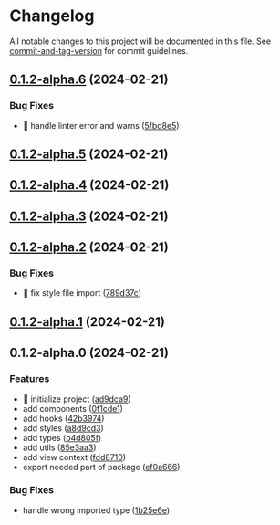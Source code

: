 # Changelog

All notable changes to this project will be documented in this file. See [commit-and-tag-version](https://github.com/absolute-version/commit-and-tag-version) for commit guidelines.

## [0.1.2-alpha.6](https://gitlab.com/aseman/web/packages-core/compare/v0.1.2-alpha.5...v0.1.2-alpha.6) (2024-02-21)


### Bug Fixes

* :rotating_light: handle linter error and warns ([5fbd8e5](https://gitlab.com/aseman/web/packages-core/commit/5fbd8e52c6c6a7a6a6440277f4d6eba21d2de735))

## [0.1.2-alpha.5](https://gitlab.com/aseman/web/packages-core/compare/v0.1.2-alpha.4...v0.1.2-alpha.5) (2024-02-21)

## [0.1.2-alpha.4](https://gitlab.com/aseman/web/packages-core/compare/v0.1.2-alpha.3...v0.1.2-alpha.4) (2024-02-21)

## [0.1.2-alpha.3](https://gitlab.com/aseman/web/packages-core/compare/v0.1.2-alpha.2...v0.1.2-alpha.3) (2024-02-21)

## [0.1.2-alpha.2](https://gitlab.com/aseman/web/packages-core/compare/v0.1.2-alpha.1...v0.1.2-alpha.2) (2024-02-21)


### Bug Fixes

* :lipstick: fix style file import ([789d37c](https://gitlab.com/aseman/web/packages-core/commit/789d37c1544ca6ac0e7a0953bf3f562c51306215))

## [0.1.2-alpha.1](https://gitlab.com/aseman/web/packages-core/compare/v0.1.2-alpha.0...v0.1.2-alpha.1) (2024-02-21)

## 0.1.2-alpha.0 (2024-02-21)


### Features

* :tada: initialize project ([ad9dca9](https://gitlab.com/aseman/web/packages-core/commit/ad9dca92adb097f6545d8158cd622d8738b2d35e))
* add components ([0f1cde1](https://gitlab.com/aseman/web/packages-core/commit/0f1cde194c0715aa0458e8400278d7bb34dcbc1a))
* add hooks ([42b3974](https://gitlab.com/aseman/web/packages-core/commit/42b3974bfa435411fcfd4ee8767748b7fe885dc1))
* add styles ([a8d9cd3](https://gitlab.com/aseman/web/packages-core/commit/a8d9cd3a2c3041e83f52078415ffae9770a995a8))
* add types ([b4d805f](https://gitlab.com/aseman/web/packages-core/commit/b4d805f30c526b43b4412d0579dbf65e49bfcf74))
* add utils ([85e3aa3](https://gitlab.com/aseman/web/packages-core/commit/85e3aa376304db4629eae9b8752429883bb7feea))
* add view context ([fdd8710](https://gitlab.com/aseman/web/packages-core/commit/fdd87104f4435e16640a1a1b86603e0399b2c627))
* export needed part of package ([ef0a666](https://gitlab.com/aseman/web/packages-core/commit/ef0a666f24fbe58e46b44496f6bf14af95f5a468))


### Bug Fixes

* handle wrong imported type ([1b25e6e](https://gitlab.com/aseman/web/packages-core/commit/1b25e6edd0a2e34d6ed01cf63284453f390dbd37))
